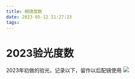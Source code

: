```yaml
---
title: 眼镜度数
date: 2023-05-12 11:27:23
tags:
---
```


# 2023验光度数
2023年初做的验光，记录以下，留作以后配镜使用
![](2023glasses.jpg)